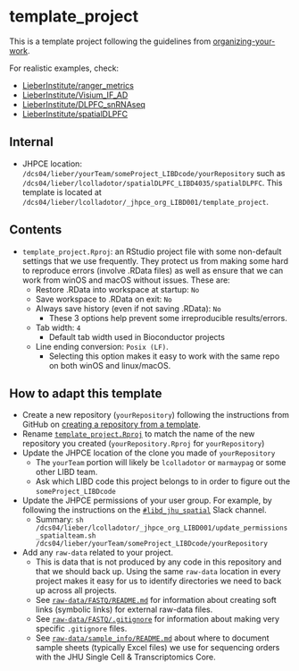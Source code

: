 # template_project


This is a template project following the guidelines from [organizing-your-work](https://lcolladotor.github.io/bioc_team_ds/organizing-your-work.html#.YzL43uzMKX0).

For realistic examples, check:

* [LieberInstitute/ranger_metrics](https://github.com/LieberInstitute/ranger_metrics)
* [LieberInstitute/Visium_IF_AD](https://github.com/LieberInstitute/Visium_IF_AD)
* [LieberInstitute/DLPFC_snRNAseq](https://github.com/LieberInstitute/DLPFC_snRNAseq)
* [LieberInstitute/spatialDLPFC](https://github.com/LieberInstitute/spatialDLPFC)


## Internal

* JHPCE location: `/dcs04/lieber/yourTeam/someProject_LIBDcode/yourRepository` such as `/dcs04/lieber/lcolladotor/spatialDLPFC_LIBD4035/spatialDLPFC`. This template is located at `/dcs04/lieber/lcolladotor/_jhpce_org_LIBD001/template_project`.


## Contents

* `template_project.Rproj`: an RStudio project file with some non-default settings that we use frequently. They protect us from making some hard to reproduce errors (involve .RData files) as well as ensure that we can work from winOS and macOS without issues. These are:
  * Restore .RData into workspace at startup: `No`
  * Save workspace to .RData on exit: `No`
  * Always save history (even if not saving .RData): `No`
    * These 3 options help prevent some irreproducible results/errors.
  * Tab width: `4`
    * Default tab width used in Bioconductor projects
  * Line ending conversion: `Posix (LF)`.
    * Selecting this option makes it easy to work with the same repo on both winOS and linux/macOS.
  
## How to adapt this template

* Create a new repository (`yourRepository`) following the instructions from GitHub on [creating a repository from a template](https://docs.github.com/en/repositories/creating-and-managing-repositories/creating-a-repository-from-a-template).
* Rename [`template_project.Rproj`](https://github.com/LieberInstitute/template_project/blob/main/template_project.Rproj) to match the name of the new repository you created (`yourRepository.Rproj` for `yourRepository`)
* Update the JHPCE location of the clone you made of `yourRepository`
  * The `yourTeam` portion will likely be `lcolladotor` or `marmaypag` or some other LIBD team.
  * Ask which LIBD code this project belongs to in order to figure out the `someProject_LIBDcode`
* Update the JHPCE permissions of your user group. For example, by following the instructions on the [`#libd_jhu_spatial`](https://jhu-genomics.slack.com/archives/CR9NYA0BF/p1639091722135100) Slack channel.
  * Summary: `sh /dcs04/lieber/lcolladotor/_jhpce_org_LIBD001/update_permissions_spatialteam.sh /dcs04/lieber/yourTeam/someProject_LIBDcode/yourRepository`
* Add any `raw-data` related to your project.
  * This is data that is not produced by any code in this repository and that we should back up. Using the same `raw-data` location in every project makes it easy for us to identify directories we need to back up across all projects.
  * See [`raw-data/FASTQ/README.md`](https://github.com/LieberInstitute/template_project/blob/main/raw-data/FASTQ/README.md) for information about creating soft links (symbolic links) for external raw-data files.
  * See [`raw-data/FASTQ/.gitignore`](https://github.com/LieberInstitute/template_project/blob/main/raw-data/FASTQ/.gitignore) for information about making very specific `.gitignore` files.
  * See [`raw-data/sample_info/README.md`](https://github.com/LieberInstitute/template_project/blob/main/raw-data/sample_info/README.md) about where to document sample sheets (typically Excel files) we use for sequencing orders with the JHU Single Cell & Transcriptomics Core.
